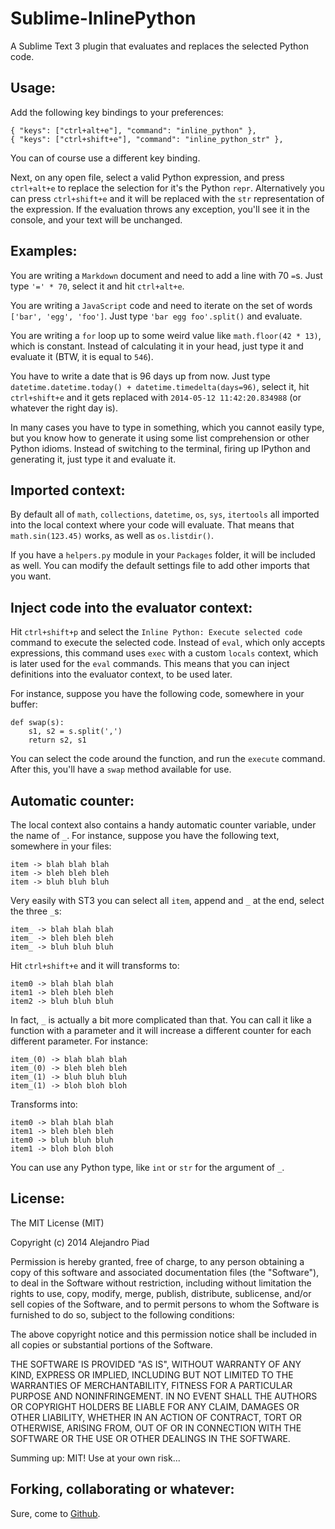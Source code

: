 Sublime-InlinePython
====================

A Sublime Text 3 plugin that evaluates and replaces the selected Python code.


Usage:
------

Add the following key bindings to your preferences:

    { "keys": ["ctrl+alt+e"], "command": "inline_python" },
    { "keys": ["ctrl+shift+e"], "command": "inline_python_str" },

You can of course use a different key binding.

Next, on any open file, select a valid Python expression, and press
`ctrl+alt+e` to replace the selection for it's the Python `repr`.
Alternatively you can press `ctrl+shift+e` and it will be replaced with
the `str` representation of the expression. If the
evaluation throws any exception, you'll see it in the console, and your text
will be unchanged.


Examples:
---------

You are writing a `Markdown` document and need to add a line with
70 `=`s. Just type `'=' * 70`, select it and hit `ctrl+alt+e`.

You are writing a `JavaScript` code and need to iterate on the
set of words `['bar', 'egg', 'foo']`. Just type `'bar egg foo'.split()`
and evaluate.

You are writing a `for` loop up to some weird value like `math.floor(42 * 13)`,
which is constant. Instead of calculating it in your head, just
type it and evaluate it (BTW, it is equal to `546`).

You have to write a date that is 96 days up from now. Just type
`datetime.datetime.today() + datetime.timedelta(days=96)`, select it,
hit `ctrl+shift+e` and it gets replaced with `2014-05-12 11:42:20.834988`
(or whatever the right day is).

In many cases you have to type in something, which you cannot easily type,
but you know how to generate it using some list comprehension or other
Python idioms. Instead of switching to the terminal, firing up IPython and
generating it, just type it and evaluate it.


Imported context:
-----------------

By default all of `math`, `collections`, `datetime`, `os`, `sys`, `itertools`
all imported into the local context where your code will evaluate.
That means that `math.sin(123.45)` works, as well as `os.listdir()`.

If you have a `helpers.py` module in your `Packages` folder, it will
be included as well. You can modify the default settings file to add
other imports that you want.


Inject code into the evaluator context:
---------------------------------------

Hit `ctrl+shift+p` and select the `Inline Python: Execute selected code` command
to execute the selected code. Instead of `eval`, which only accepts expressions,
this command uses `exec` with a custom `locals` context, which is later used
for the `eval` commands. This means that you can inject definitions into
the evaluator context, to be used later.

For instance, suppose you have the following code, somewhere in your buffer:

    def swap(s):
        s1, s2 = s.split(',')
        return s2, s1

You can select the code around the function, and run the `execute` command.
After this, you'll have a `swap` method available for use.


Automatic counter:
------------------

The local context also contains a handy automatic counter variable,
under the name of `_`. For instance, suppose you have the following
text, somewhere in your files:

    item -> blah blah blah
    item -> bleh bleh bleh
    item -> bluh bluh bluh

Very easily with ST3 you can select all `item`, append and `_` at the
end, select the three `_`s:

    item_ -> blah blah blah
    item_ -> bleh bleh bleh
    item_ -> bluh bluh bluh

Hit `ctrl+shift+e` and it will transforms to:

    item0 -> blah blah blah
    item1 -> bleh bleh bleh
    item2 -> bluh bluh bluh

In fact, `_` is actually a bit more complicated than that. You
can call it like a function with a parameter and it will increase
a different counter for each different parameter.
For instance:

    item_(0) -> blah blah blah
    item_(0) -> bleh bleh bleh
    item_(1) -> bluh bluh bluh
    item_(1) -> bloh bloh bloh

Transforms into:

    item0 -> blah blah blah
    item1 -> bleh bleh bleh
    item0 -> bluh bluh bluh
    item1 -> bloh bloh bloh

You can use any Python type, like `int` or `str` for the argument
of `_`.


License:
--------

The MIT License (MIT)

Copyright (c) 2014 Alejandro Piad

Permission is hereby granted, free of charge, to any person obtaining a copy of
this software and associated documentation files (the "Software"), to deal in
the Software without restriction, including without limitation the rights to
use, copy, modify, merge, publish, distribute, sublicense, and/or sell copies of
the Software, and to permit persons to whom the Software is furnished to do so,
subject to the following conditions:

The above copyright notice and this permission notice shall be included in all
copies or substantial portions of the Software.

THE SOFTWARE IS PROVIDED "AS IS", WITHOUT WARRANTY OF ANY KIND, EXPRESS OR
IMPLIED, INCLUDING BUT NOT LIMITED TO THE WARRANTIES OF MERCHANTABILITY, FITNESS
FOR A PARTICULAR PURPOSE AND NONINFRINGEMENT. IN NO EVENT SHALL THE AUTHORS OR
COPYRIGHT HOLDERS BE LIABLE FOR ANY CLAIM, DAMAGES OR OTHER LIABILITY, WHETHER
IN AN ACTION OF CONTRACT, TORT OR OTHERWISE, ARISING FROM, OUT OF OR IN
CONNECTION WITH THE SOFTWARE OR THE USE OR OTHER DEALINGS IN THE SOFTWARE.


Summing up: MIT! Use at your own risk...


Forking, collaborating or whatever:
-----------------------------------

Sure, come to [Github](https://github.com/apiad/Sublime-InlinePython).

